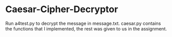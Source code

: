 # Caesar-Cipher-Decryptor

Run a4test.py to decrypt the message in message.txt. caesar.py contains the functions that I implemented, the rest was given to us in the assignment. 
